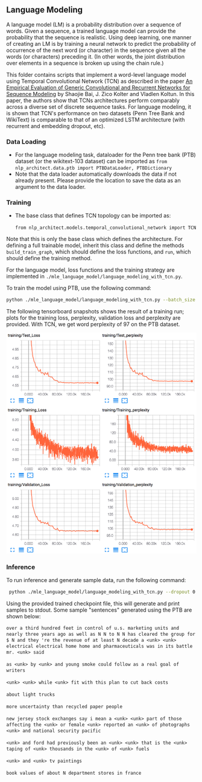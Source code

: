 ## Language Modeling
A language model (LM) is a probability distribution over a sequence of words. Given a sequence, a trained language model can provide the probability that the sequence is realistic. Using deep learning, one manner of creating an LM is by training a neural network to predict the probability of occurrence of the next word (or character) in the sequence given all the words (or characters) preceding it. (In other words, the joint distribution over elements in a sequence is broken up using the chain rule.) 

This folder contains scripts that implement a word-level language model using Temporal Convolutional Network (TCN) as described in the paper [An Empirical Evaluation of Generic Convolutional and Recurrent Networks for Sequence Modeling](https://arxiv.org/abs/1803.01271) by Shaojie Bai, J. Zico Kolter and Vladlen Koltun. In this paper, the 
authors show that TCNs architectures perform comparably across a diverse set of discrete sequence
 tasks. For language modeling, it is shown that TCN's performance on two datasets (Penn Tree Bank
  and WikiText) is comparable to that of an optimized LSTM architecture (with recurrent and 
  embedding dropout, etc).


### Data Loading
* For the language modeling task, dataloader for the Penn tree bank (PTB) dataset (or the wikitext-103 dataset) can be imported as `from nlp_architect.data.ptb import PTBDataLoader, PTBDictionary`
* Note that the data loader automatically downloads the data if not already present. Please 
provide the location to save the data as an argument to the data loader.

### Training
* The base class that defines TCN topology can be imported as: 

    `from nlp_architect.models.temporal_convolutional_network import TCN`
    
 Note that this is only the base class which defines the architecture. For defining a full trainable model, inherit this class and define the methods `build_train_graph`, which should define the loss functions, and `run`, which should define the training method.
 
 For the language model, loss functions and the training strategy are implemented in `./mle_language_model/language_modeling_with_tcn.py`.
 
 To train the model using PTB, use the following command:
 ```bash
 python ./mle_language_model/language_modeling_with_tcn.py --batch_size 16 --dropout 0.45 --epochs 100 --ksize 3 --levels 4 --seq_len 60 --nhid 600 --em_len 600 --em_dropout 0.25 --lr 4 --grad_clip_value 0.35 --results_dir ./ --dataset PTB
```
 
 The following tensorboard snapshots shows the result of a training run; plots for the training loss, perplexity, validation loss and perplexity are provided. With TCN, we get word perplexity of 97 on the PTB dataset.

![language model convergence plot](images/lm.png)

### Inference

To run inference and generate sample data, run the following command:

```bash
 python ./mle_language_model/language_modeling_with_tcn.py --dropout 0.45 --ksize 3 --levels 4 --seq_len 60 --nhid 600 --em_len 600 --em_dropout 0.25 --ckpt <path to trained ckpt file> --inference --num_samples 100
```
Using the provided trained checkpoint file, this will generate and print samples to stdout.
Some sample "sentences" generated using the PTB are shown below:

```text
over a third hundred feet in control of u.s. marketing units and nearly three years ago as well as N N to N N has cleared the group for $ N and they 're the revenue of at least N decade a <unk> <unk> electrical electrical home home and pharmaceuticals was in its battle mr. <unk> said

as <unk> by <unk> and young smoke could follow as a real goal of writers 

<unk> <unk> while <unk> fit with this plan to cut back costs

about light trucks

more uncertainty than recycled paper people 

new jersey stock exchanges say i mean a <unk> <unk> part of those affecting the <unk> or female <unk> reported an <unk> of photographs <unk> and national security pacific

<unk> and ford had previously been an <unk> <unk> that is the <unk> taping of <unk> thousands in the <unk> of <unk> fuels

<unk> and <unk> tv paintings

book values of about N department stores in france
```
   



